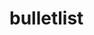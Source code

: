 <!-- generated by markdown-notes-tree -->

# bulletlist

<!-- optional markdown-notes-tree directory description starts here -->

<!-- optional markdown-notes-tree directory description ends here -->


